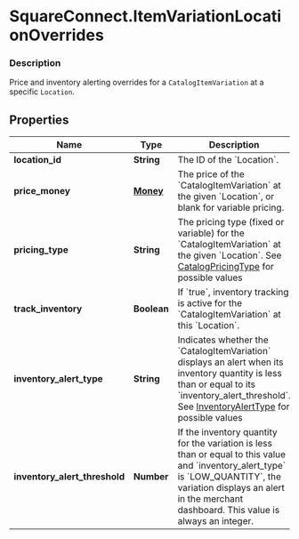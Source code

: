 # SquareConnect.ItemVariationLocationOverrides

### Description

Price and inventory alerting overrides for a `CatalogItemVariation` at a specific `Location`.

## Properties
Name | Type | Description | Notes
------------ | ------------- | ------------- | -------------
**location_id** | **String** | The ID of the &#x60;Location&#x60;. | [optional] 
**price_money** | [**Money**](Money.md) | The price of the &#x60;CatalogItemVariation&#x60; at the given &#x60;Location&#x60;, or blank for variable pricing. | [optional] 
**pricing_type** | **String** | The pricing type (fixed or variable) for the &#x60;CatalogItemVariation&#x60; at the given &#x60;Location&#x60;. See [CatalogPricingType](#type-catalogpricingtype) for possible values | [optional] 
**track_inventory** | **Boolean** | If &#x60;true&#x60;, inventory tracking is active for the &#x60;CatalogItemVariation&#x60; at this &#x60;Location&#x60;. | [optional] 
**inventory_alert_type** | **String** | Indicates whether the &#x60;CatalogItemVariation&#x60; displays an alert when its inventory quantity is less than or equal to its &#x60;inventory_alert_threshold&#x60;. See [InventoryAlertType](#type-inventoryalerttype) for possible values | [optional] 
**inventory_alert_threshold** | **Number** | If the inventory quantity for the variation is less than or equal to this value and &#x60;inventory_alert_type&#x60; is &#x60;LOW_QUANTITY&#x60;, the variation displays an alert in the merchant dashboard.  This value is always an integer. | [optional] 


